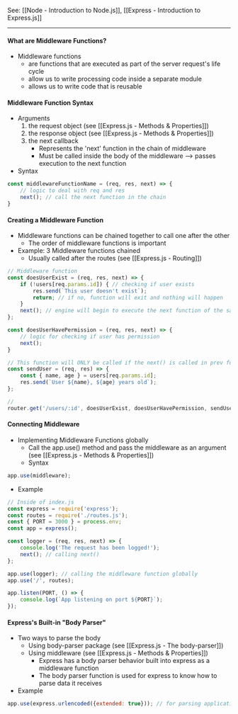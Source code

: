 See: [[Node - Introduction to Node.js]], [[Express - Introduction to Express.js]]

---

#### What are Middleware Functions?
* Middleware functions
	* are functions that are executed as part of the server request's life cycle
	* allow us to write processing code inside a separate module
	* allows us to write code that is reusable

#### Middleware Function Syntax
* Arguments 
	1) the request object (see [[Express.js - Methods & Properties]])
	2) the response object (see [[Express.js - Methods & Properties]])
	3) the next callback
		* Represents the 'next' function in the chain of middleware
		* Must be called inside the body of the middleware --> passes execution to the next function
* Syntax
```js
const middlewareFunctionName = (req, res, next) => {
	// logic to deal with req and res
	next(); // call the next function in the chain
}
```

#### Creating a Middleware Function
* Middleware functions can be chained together to call one after the other
	* The order of middleware functions is important
* Example: 3 Middleware functions chained 
	* Usually called after the routes (see [[Express.js - Routing]])
```js
// Middleware function
const doesUserExist = (req, res, next) => { 
	if (!users[req.params.id]) { // checking if user exists
		res.send(`This user doesn't exist`); 
		return; // if no, function will exit and nothing will happen
	} 
	next(); // engine will begin to execute the next function of the same request
};

const doesUserHavePermission = (req, res, next) => {
	// logic for checking if user has permission
	next();
}

// This function will ONLY be called if the next() is called in prev function
const sendUser = (req, res) => { 
	const { name, age } = users[req.params.id]; 
	res.send(`User ${name}, ${age} years old`); 
};

//
router.get('/users/:id', doesUserExist, doesUserHavePermission, sendUser); 
```

#### Connecting Middleware
* Implementing Middleware Functions globally
	* Call the app.use() method and pass the middleware as an argument (see [[Express.js - Methods & Properties]])
	* Syntax
```js
app.use(middleware); 
```
* Example
```js
// Inside of index.js
const express = require('express'); 
const routes = require('./routes.js'); 
const { PORT = 3000 } = process.env; 
const app = express();

const logger = (req, res, next) => { 
	console.log('The request has been logged!'); 
	next(); // calling next()
}; 

app.use(logger); // calling the middleware function globally
app.use('/', routes); 

app.listen(PORT, () => { 
	console.log(`App listening on port ${PORT}`); 
});
```

#### Express's Built-in "Body Parser"
* Two ways to parse the body
	* Using body-parser package (see [[Express.js - The body-parser]])
	* Using middleware (see [[Express.js - Methods & Properties]])
		* Express has a body parser behavior built into express as a middleware function
		* The body parser function is used for express to know how to parse data it receives 
* Example
```js
app.use(express.urlencoded({extended: true})); // for parsing application/x-www-form-urlencoded, the traditional GET form data format
```
